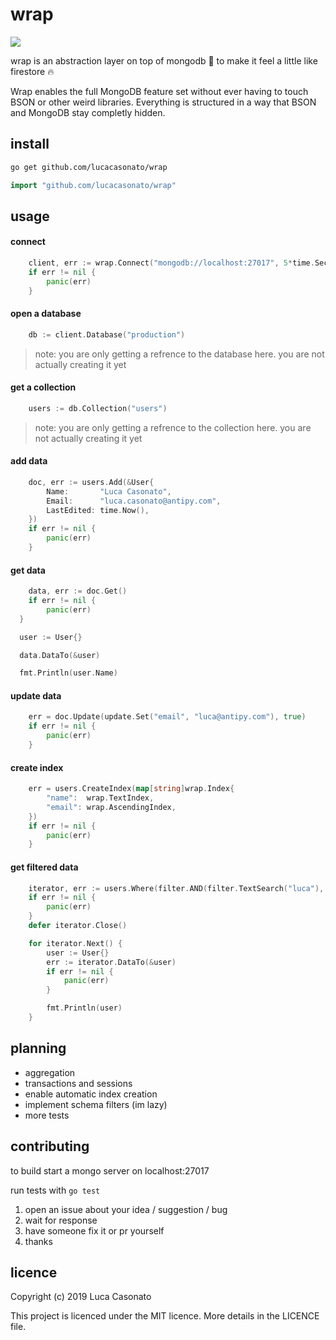 # wrap

[![](https://godoc.org/github.com/nathany/looper?status.svg)](https://godoc.org/github.com/lucacasonato/wrap)

wrap is an abstraction layer on top of mongodb 🍃 to make it feel a little like firestore 🔥

Wrap enables the full MongoDB feature set without ever having to touch BSON or other weird libraries. Everything is structured in a way that BSON and MongoDB stay completly hidden.

## install

```bash
go get github.com/lucacasonato/wrap
```

```go
import "github.com/lucacasonato/wrap"
```

## usage

#### connect

```go
	client, err := wrap.Connect("mongodb://localhost:27017", 5*time.Second)
	if err != nil {
		panic(err)
	}
```

#### open a database

```go
	db := client.Database("production")
```

> note: you are only getting a refrence to the database here. you are not actually creating it yet

#### get a collection

```go
	users := db.Collection("users")
```

> note: you are only getting a refrence to the collection here. you are not actually creating it yet

#### add data

```go
	doc, err := users.Add(&User{
		Name:       "Luca Casonato",
		Email:      "luca.casonato@antipy.com",
		LastEdited: time.Now(),
	})
	if err != nil {
		panic(err)
	}
```

#### get data

```go
	data, err := doc.Get()
	if err != nil {
		panic(err)
  }

  user := User{}

  data.DataTo(&user)

  fmt.Println(user.Name)
```

#### update data

```go
	err = doc.Update(update.Set("email", "luca@antipy.com"), true)
	if err != nil {
		panic(err)
	}
```

#### create index

```go
	err = users.CreateIndex(map[string]wrap.Index{
		"name":  wrap.TextIndex,
		"email": wrap.AscendingIndex,
	})
	if err != nil {
		panic(err)
	}
```

#### get filtered data

```go
	iterator, err := users.Where(filter.AND(filter.TextSearch("luca"), filter.Equal("email", "luca.casonato@antipy.com"))).DocumentIterator()
	if err != nil {
		panic(err)
	}
	defer iterator.Close()

	for iterator.Next() {
		user := User{}
		err := iterator.DataTo(&user)
		if err != nil {
			panic(err)
		}

		fmt.Println(user)
	}
```

## planning

- aggregation
- transactions and sessions
- enable automatic index creation
- implement schema filters (im lazy)
- more tests

## contributing

to build start a mongo server on localhost:27017

run tests with `go test`

1. open an issue about your idea / suggestion / bug
2. wait for response
3. have someone fix it or pr yourself
4. thanks

## licence

Copyright (c) 2019 Luca Casonato

This project is licenced under the MIT licence. More details in the LICENCE file.
